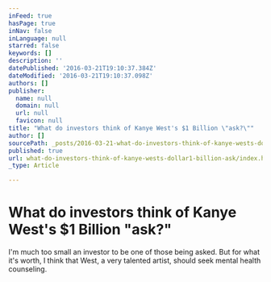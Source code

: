 ```yaml
---
inFeed: true
hasPage: true
inNav: false
inLanguage: null
starred: false
keywords: []
description: ''
datePublished: '2016-03-21T19:10:37.384Z'
dateModified: '2016-03-21T19:10:37.098Z'
authors: []
publisher:
  name: null
  domain: null
  url: null
  favicon: null
title: "What do investors think of Kanye West's $1 Billion \"ask?\""
author: []
sourcePath: _posts/2016-03-21-what-do-investors-think-of-kanye-wests-dollar1-billion-ask.md
published: true
url: what-do-investors-think-of-kanye-wests-dollar1-billion-ask/index.html
_type: Article

---
```

# What do investors think of Kanye West's $1 Billion "ask?"

I'm much too small an investor to be one of those being asked. But for what it's worth, I think that West, a very talented artist, should seek mental health counseling.